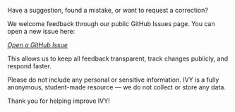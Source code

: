 Have a suggestion, found a mistake, or want to request a correction?

We welcome feedback through our public GitHub Issues page. You can open a new issue here:

_[Open a GitHub Issue](https://github.com/NagusameCS/IVY/issues/new?title=Feedback%20on%20IVY%20site)_

This allows us to keep all feedback transparent, track changes publicly, and respond faster.

Please do not include any personal or sensitive information. IVY is a fully anonymous, student-made resource — we do not collect or store any data.

Thank you for helping improve IVY!
